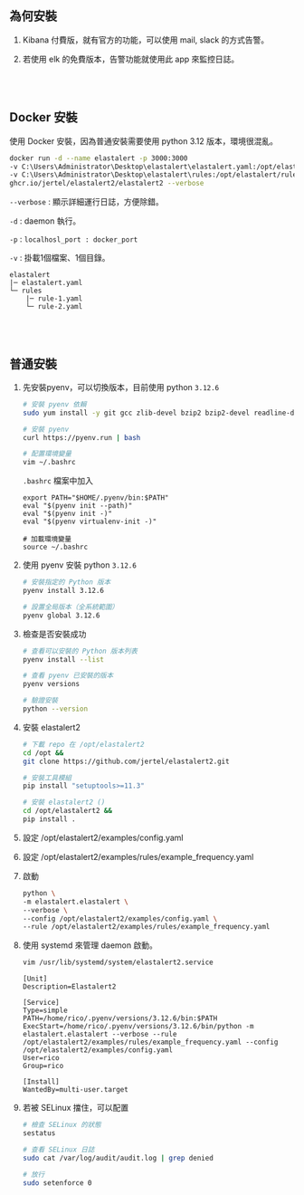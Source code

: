 ## 為何安裝

1. Kibana 付費版，就有官方的功能，可以使用 mail, slack 的方式告警。

2. 若使用 elk 的免費版本，告警功能就使用此 app 來監控日誌。


<br/>

<br/>

## Docker 安裝

使用 Docker 安裝，因為普通安裝需要使用 python 3.12 版本，環境很混亂。

```sh
docker run -d --name elastalert -p 3000:3000 
-v C:\Users\Administrator\Desktop\elastalert\elastalert.yaml:/opt/elastalert/config.yaml 
-v C:\Users\Administrator\Desktop\elastalert\rules:/opt/elastalert/rules 
ghcr.io/jertel/elastalert2/elastalert2 --verbose
```

`--verbose` : 顯示詳細運行日誌，方便除錯。

`-d` : daemon 執行。

`-p` : `localhosl_port : docker_port`

`-v` : 掛載1個檔案、1個目錄。

```
elastalert
|─ elastalert.yaml
└─ rules
    |─ rule-1.yaml
    └─ rule-2.yaml
```

<br/>

<br/>

## 普通安裝

1. 先安裝pyenv，可以切換版本，目前使用 python `3.12.6`

    ```sh
    # 安裝 pyenv 依賴
    sudo yum install -y git gcc zlib-devel bzip2 bzip2-devel readline-devel sqlite sqlite-devel openssl-devel xz xz-devel libffi-devel findutils

    # 安裝 pyenv
    curl https://pyenv.run | bash

    # 配置環境變量
    vim ~/.bashrc
    ```

    `.bashrc` 檔案中加入

    ```vim
    export PATH="$HOME/.pyenv/bin:$PATH"
    eval "$(pyenv init --path)"
    eval "$(pyenv init -)"
    eval "$(pyenv virtualenv-init -)"
    ```

    ```
    # 加載環境變量
    source ~/.bashrc
    ```

2. 使用 pyenv 安裝 python `3.12.6`

    ```sh
    # 安裝指定的 Python 版本
    pyenv install 3.12.6

    # 設置全局版本（全系統範圍）
    pyenv global 3.12.6
    ```

3. 檢查是否安裝成功

    ```sh
    # 查看可以安裝的 Python 版本列表
    pyenv install --list

    # 查看 pyenv 已安裝的版本
    pyenv versions

    # 驗證安裝
    python --version
    ```

4. 安裝 elastalert2

    ```sh
    # 下載 repo 在 /opt/elastalert2
    cd /opt &&
    git clone https://github.com/jertel/elastalert2.git

    # 安裝工具模組
    pip install "setuptools>=11.3"

    # 安裝 elastalert2 ()
    cd /opt/elastalert2 &&
    pip install .
    ```

5. 設定 /opt/elastalert2/examples/config.yaml

6. 設定 /opt/elastalert2/examples/rules/example_frequency.yaml

7. 啟動

    ```sh
    python \
    -m elastalert.elastalert \
    --verbose \
    --config /opt/elastalert2/examples/config.yaml \
    --rule /opt/elastalert2/examples/rules/example_frequency.yaml
    ```

8. 使用 systemd 來管理 daemon 啟動。

    ```sh
    vim /usr/lib/systemd/system/elastalert2.service
    ```

    ```vim
    [Unit]
    Description=Elastalert2

    [Service]
    Type=simple
    PATH=/home/rico/.pyenv/versions/3.12.6/bin:$PATH
    ExecStart=/home/rico/.pyenv/versions/3.12.6/bin/python -m elastalert.elastalert --verbose --rule /opt/elastalert2/examples/rules/example_frequency.yaml --config /opt/elastalert2/examples/config.yaml
    User=rico
    Group=rico

    [Install]
    WantedBy=multi-user.target
    ```

9. 若被 SELinux 擋住，可以配置

    ```sh
    # 檢查 SELinux 的狀態
    sestatus

    # 查看 SELinux 日誌
    sudo cat /var/log/audit/audit.log | grep denied
    ```

    ```sh
    # 放行
    sudo setenforce 0
    ```